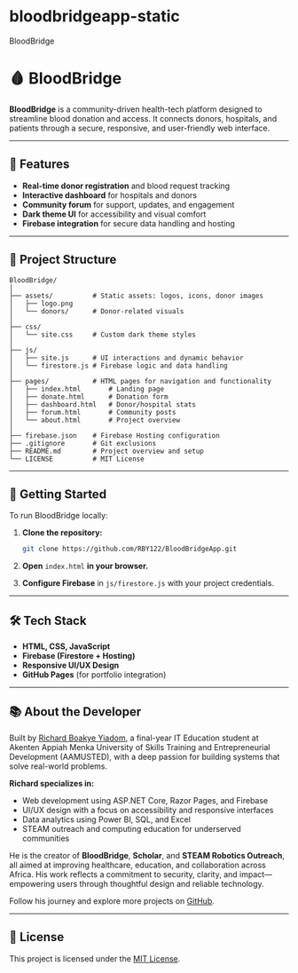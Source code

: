 # bloodbridgeapp-static
BloodBridge
# 🩸 BloodBridge

**BloodBridge** is a community-driven health-tech platform designed to streamline blood donation and access. It connects donors, hospitals, and patients through a secure, responsive, and user-friendly web interface.

---

## 🌟 Features

- **Real-time donor registration** and blood request tracking
- **Interactive dashboard** for hospitals and donors
- **Community forum** for support, updates, and engagement
- **Dark theme UI** for accessibility and visual comfort
- **Firebase integration** for secure data handling and hosting

---

## 📁 Project Structure

```text
BloodBridge/
│
├── assets/          # Static assets: logos, icons, donor images
│   ├── logo.png
│   └── donors/      # Donor-related visuals
│
├── css/
│   └── site.css     # Custom dark theme styles
│
├── js/
│   ├── site.js      # UI interactions and dynamic behavior
│   └── firestore.js # Firebase logic and data handling
│
├── pages/           # HTML pages for navigation and functionality
│   ├── index.html       # Landing page
│   ├── donate.html      # Donation form
│   ├── dashboard.html   # Donor/hospital stats
│   ├── forum.html       # Community posts
│   └── about.html       # Project overview
│
├── firebase.json    # Firebase Hosting configuration
├── .gitignore       # Git exclusions
├── README.md        # Project overview and setup
└── LICENSE          # MIT License
```

---

## 🚀 Getting Started

To run BloodBridge locally:

1. **Clone the repository:**

   ```bash
   git clone https://github.com/RBY122/BloodBridgeApp.git
   ```

2. **Open** `index.html` **in your browser.**
3. **Configure Firebase** in `js/firestore.js` with your project credentials.

---

## 🛠️ Tech Stack

- **HTML, CSS, JavaScript**
- **Firebase (Firestore + Hosting)**
- **Responsive UI/UX Design**
- **GitHub Pages** (for portfolio integration)

---

## 📚 About the Developer

Built by [Richard Boakye Yiadom](https://github.com/RBY122), a final-year IT Education student at Akenten Appiah Menka University of Skills Training and Entrepreneurial Development (AAMUSTED), with a deep passion for building systems that solve real-world problems.

**Richard specializes in:**

- Web development using ASP.NET Core, Razor Pages, and Firebase
- UI/UX design with a focus on accessibility and responsive interfaces
- Data analytics using Power BI, SQL, and Excel
- STEAM outreach and computing education for underserved communities

He is the creator of **BloodBridge**, **Scholar**, and **STEAM Robotics Outreach**, all aimed at improving healthcare, education, and collaboration across Africa. His work reflects a commitment to security, clarity, and impact—empowering users through thoughtful design and reliable technology.

Follow his journey and explore more projects on [GitHub](https://github.com/RBY122).

---

## 📄 License

This project is licensed under the [MIT License](LICENSE).

